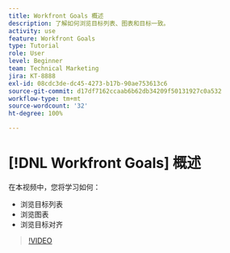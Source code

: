 ```yaml
---
title: Workfront Goals 概述
description: 了解如何浏览目标列表、图表和目标一致。
activity: use
feature: Workfront Goals
type: Tutorial
role: User
level: Beginner
team: Technical Marketing
jira: KT-8888
exl-id: 08cdc3de-dc45-4273-b17b-90ae753613c6
source-git-commit: d17df7162ccaab6b62db34209f50131927c0a532
workflow-type: tm+mt
source-wordcount: '32'
ht-degree: 100%

---
```


# [!DNL Workfront Goals] 概述

在本视频中，您将学习如何：

* 浏览目标列表
* 浏览图表
* 浏览目标对齐

>[!VIDEO](https://video.tv.adobe.com/v/335182/?quality=12&learn=on&enablevpops)
